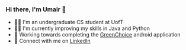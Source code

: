 ### Hi there, I'm Umair 👋

- 🧑‍🎓 I'm an undergraduate CS student at UofT
- 👨‍💻 I'm currently improving my skills in Java and Python
- 🥬 Working towards completing the [GreenChoice](https://github.com/Ne14k/GreenChoice) android application
- 📧 Connect with me on [LinkedIn](www.linkedin.com/in/umairx25) 
<!--
**umairx25/umairx25** is a ✨ _special_ ✨ repository because its `README.md` (this file) appears on your GitHub profile.

Here are some ideas to get you started:

- 🔭 I’m currently working on ...
- 🌱 I’m currently learning ...
- 👯 I’m looking to collaborate on ...
- 🤔 I’m looking for help with ...
- 💬 Ask me about ...
- 📫 How to reach me: ...
- 😄 Pronouns: ...
- ⚡ Fun fact: ...
-->
